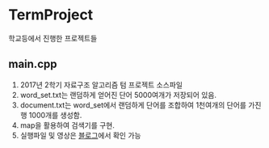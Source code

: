 # TermProject
학교등에서 진행한 프로젝트들

## main.cpp
1. 2017년 2학기 자료구조 알고리즘 텀 프로젝트 소스파일
2. word_set.txt는 랜덤하게 얻어진 단어 5000여개가 저장되어 있음.
3. document.txt는 word_set에서 랜덤하게 단어를 조합하여 1천여개의 단어를 가진 행 1000개를 생성함.
4. map을 활용하여 검색기를 구현.
5. 실행파일 및 영상은 [블로그](http://doohaproject.tistory.com/12)에서 확인 가능
